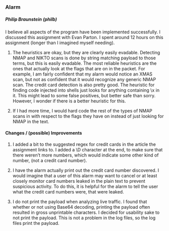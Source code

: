 ### Alarm
##### Philip Braunstein (philb)

I believe all aspects of the program have been implemented successfully. I discussed this assignment with Evan Parton. I spent around 12 hours on this assignment (longer than I imagined myself needing).

1. The heuristics are okay, but they are clearly easily evadable. Detecting NMAP and NIKTO scans is done by string matching payload to those terms, but this is easily evadable. The most reliable heuristics are the ones that actually look at the flags that are on in the packet. For example, I am fairly confident that my alarm would notice an XMAS scan, but not as confident that it would recognize any generic NMAP scan. The credit card detection is also pretty good. The heuristic for finding code injected into shells just looks for anything containing \x in it. This might lead to some false positives, but better safe than sorry. However, I wonder if there is a better heuristic for this.

2. If I had more time, I would hard code the rest of the types of NMAP scans in with respect to the flags they have on instead of just looking for NMAP in the text. 

#### Changes / (possible) Improvements
1. I added a bit to the suggested regex for credit cards in the article the assignment links to. I added a \D character at the end, to make sure that there weren’t more numbers, which would indicate some other kind of number, (not a credit card number).

2. I have the alarm actually print out the credit card number discovered. I would imagine that a user of this alarm may want to cancel or at least closely monitor card numbers leaked in the plain text to prevent suspicious activity. To do this, it is helpful for the alarm to tell the user what the credit card numbers were, that were leaked.

3. I do not print the payload when analyzing live traffic. I found that whether or not using Base64 decoding, printing the payload often resulted in gross unprintable characters. I decided for usability sake to not print the payload. This is not a problem in the log files, so the log files print the payload.